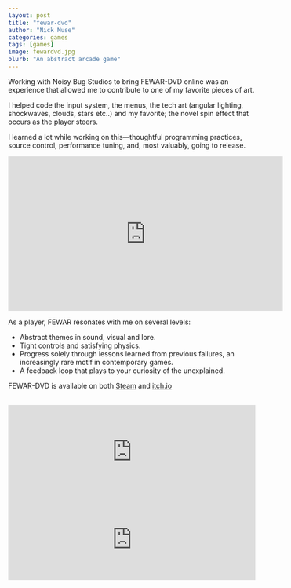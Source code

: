 ```yaml
---
layout: post
title: "fewar-dvd"
author: "Nick Muse"
categories: games
tags: [games]
image: fewardvd.jpg
blurb: "An abstract arcade game"
---
```


Working with Noisy Bug Studios to bring FEWAR-DVD online was an experience that allowed me to contribute to one of my favorite pieces of art.

I helped code the input system, the menus, the tech art (angular lighting, shockwaves, clouds, stars etc..) and my favorite; the novel spin effect that occurs as the player steers.

I learned a lot while working on this—thoughtful programming practices, source control, performance tuning, and, most valuably, going to release.

<iframe width="560" height="315" src="https://www.youtube.com/embed/Z4NSlU2r7UY" title="YouTube video player" frameborder="0" allow="accelerometer; autoplay; clipboard-write; encrypted-media; gyroscope; picture-in-picture; web-share" allowfullscreen></iframe>

As a player, FEWAR resonates with me on several levels:

- Abstract themes in sound, visual and lore.
- Tight controls and satisfying physics.
- Progress solely through lessons learned from previous failures, an increasingly rare motif in contemporary games.
- A feedback loop that plays to your curiosity of the unexplained.
 
<!-- FEWAR-DVD is available on both [Steam](https://store.steampowered.com/app/1769510/FEWARDVD/) and [itch.io](https://dev-dwarf.itch.io/fewar-dvd) -->
FEWAR-DVD is available on both <a href="https://store.steampowered.com/app/1769510/FEWARDVD/"><i class="fab fa-steam" aria-hidden="true"></i>Steam</a> and <a href="https://dev-dwarf.itch.io/fewar-dvd"><i class="fab fa-itch-io" aria-hidden="true"></i>itch.io</a>
<br><br>
<iframe src="https://store.steampowered.com/widget/1769510/" frameborder="0" width="100%" height="190"></iframe>
<iframe width="100%" height="167" frameborder="0" src="https://itch.io/embed/1226971"><a href="https://dev-dwarf.itch.io/fewar-dvd">FEWAR_DVD by dev_dwarf, HIS, nickmuse, lewmoth</a></iframe>